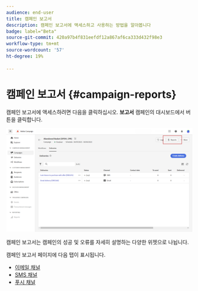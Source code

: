 ```yaml
---
audience: end-user
title: 캠페인 보고서
description: 캠페인 보고서에 액세스하고 사용하는 방법을 알아봅니다
badge: label="Beta"
source-git-commit: 420a97b4f831eefdf12a867af6ca333d432f98e3
workflow-type: tm+mt
source-wordcount: '57'
ht-degree: 19%

---
```


# 캠페인 보고서 {#campaign-reports}

<!-- CAN BE REMOVED___
>[!CONTEXTUALHELP]
>id="acw_campaign_reporting_sending"
>title="Reporting Sending"
>abstract="The Sending tab within your report provides in-depth insights into your visitors' interactions with your deliveries and any potential errors they may have encountered."

>[!CONTEXTUALHELP]
>id="acw_campaign_reporting_tracking"
>title="Reporting tracking"
>abstract="The Tracking tab within your report offers valuable data, including recipient behavior per link, breakdown of opens and clicks, as well as detailed information about the most frequently clicked URLs during a delivery."
-->

캠페인 보고서에 액세스하려면 다음을 클릭하십시오. **보고서** 캠페인의 대시보드에서 버튼을 클릭합니다.

![](assets/campaign_report_email_13.png)


캠페인 보고서는 캠페인의 성공 및 오류를 자세히 설명하는 다양한 위젯으로 나뉩니다.

캠페인 보고서 페이지에 다음 탭이 표시됩니다.

* [이메일 채널](campaign-reports-email.md)
* [SMS 채널](campaign-reports-sms.md)
* [푸시 채널](campaign-reports-push.md)

